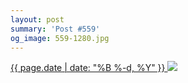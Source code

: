 ```yaml
---
layout: post
summary: 'Post #559'
og_image: 559-1280.jpg
---
```


<p>
 <time>
  <a href="/559">
   {{ page.date | date: "%B %-d, %Y" }}
  </a>
 </time>
 <a href="/559">
  <img data-taken="10/1/2016" sizes="(min-width: 700px) 50vw, calc(100vw - 2rem)" src="{{ site.assets_url }}/559-640.jpg" srcset="{{ site.assets_url }}/559-320.jpg 320w, {{ site.assets_url }}/559-640.jpg 640w, {{ site.assets_url }}/559-960.jpg 960w, {{ site.assets_url }}/559-1280.jpg 1280w"/>
 </a>
</p>
